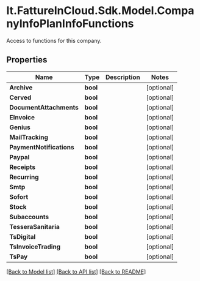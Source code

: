 # It.FattureInCloud.Sdk.Model.CompanyInfoPlanInfoFunctions
Access to functions for this company.

## Properties

Name | Type | Description | Notes
------------ | ------------- | ------------- | -------------
**Archive** | **bool** |  | [optional] 
**Cerved** | **bool** |  | [optional] 
**DocumentAttachments** | **bool** |  | [optional] 
**EInvoice** | **bool** |  | [optional] 
**Genius** | **bool** |  | [optional] 
**MailTracking** | **bool** |  | [optional] 
**PaymentNotifications** | **bool** |  | [optional] 
**Paypal** | **bool** |  | [optional] 
**Receipts** | **bool** |  | [optional] 
**Recurring** | **bool** |  | [optional] 
**Smtp** | **bool** |  | [optional] 
**Sofort** | **bool** |  | [optional] 
**Stock** | **bool** |  | [optional] 
**Subaccounts** | **bool** |  | [optional] 
**TesseraSanitaria** | **bool** |  | [optional] 
**TsDigital** | **bool** |  | [optional] 
**TsInvoiceTrading** | **bool** |  | [optional] 
**TsPay** | **bool** |  | [optional] 

[[Back to Model list]](../../README.md#documentation-for-models) [[Back to API list]](../../README.md#documentation-for-api-endpoints) [[Back to README]](../../README.md)

